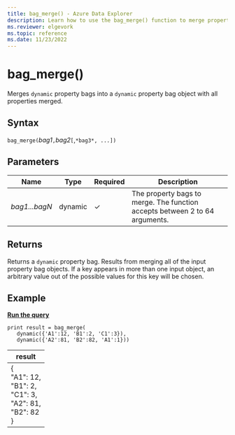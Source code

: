 ```yaml
---
title: bag_merge() - Azure Data Explorer 
description: Learn how to use the bag_merge() function to merge property bags.
ms.reviewer: elgevork
ms.topic: reference
ms.date: 11/23/2022
---
```

# bag_merge()

Merges `dynamic` property bags into a `dynamic` property bag object with all properties merged.

## Syntax

`bag_merge(`*bag1*`,`*bag2*`[`,`*bag3*, ...])`

## Parameters

| Name | Type | Required | Description |
| -- | -- | -- | -- |
| *bag1...bagN* | dynamic | &check; | The property bags to merge. The function accepts between 2 to 64 arguments. |

## Returns

Returns a `dynamic` property bag. Results from merging all of the input property bag objects. If a key appears in more than one input object, an arbitrary value out of the possible values for this key will be chosen.

## Example

[**Run the query**](https://dataexplorer.azure.com/clusters/help/databases/Samples?query=H4sIAAAAAAAAAysoyswrUShKLS7NKVGwVUhKTI/PTS1KT9XgUlBQSKnMS8zNTNaoVnc0VLcyNNJRUHcCMkC0M5A2rtXUQVNmpG5lYQhSBmKA1IE11mpqAgDRMHuwaAAAAA==)

```kusto
print result = bag_merge(
   dynamic({'A1':12, 'B1':2, 'C1':3}),
   dynamic({'A2':81, 'B2':82, 'A1':1}))
```

|result|
|---|
|{<br>  "A1": 12,<br>  "B1": 2,<br>  "C1": 3,<br>  "A2": 81,<br>  "B2": 82<br>}|

